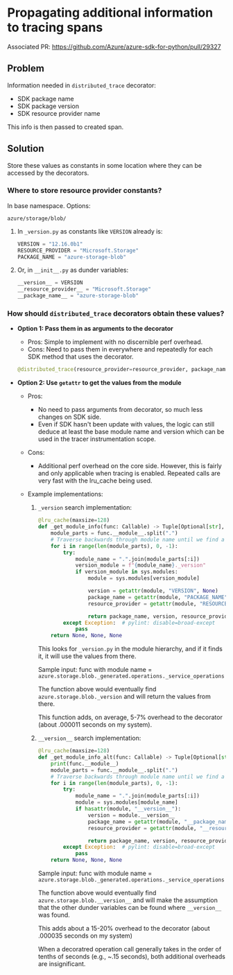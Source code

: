 # Propagating additional information to tracing spans

Associated PR: https://github.com/Azure/azure-sdk-for-python/pull/29327

## Problem

Information needed in `distributed_trace` decorator:

- SDK package name
- SDK package version
- SDK resource provider name

This info is then passed to created span.

## Solution

Store these values as constants in some location where they can be accessed by the decorators.

### Where to store resource provider constants?

In base namespace. Options:

`azure/storage/blob/`

1. In `_version.py` as constants like `VERSION` already is:
    ```python
    VERSION = "12.16.0b1"
    RESOURCE_PROVIDER = "Microsoft.Storage"
    PACKAGE_NAME = "azure-storage-blob"
    ```
2. Or, in `__init__.py` as dunder variables:
    ```python
    __version__ = VERSION
    __resource_provider__ = "Microsoft.Storage"
    __package_name__ = "azure-storage-blob"
    ```

### How should `distributed_trace` decorators obtain these values?

- **Option 1: Pass them in as arguments to the decorator**
    - Pros: Simple to implement with no discernible perf overhead.
    - Cons: Need to pass them in everywhere and repeatedly for each SDK method that uses the decorator.

    ```python
    @distributed_trace(resource_provider=resource_provider, package_name=package_name, package_version=package_version)
    ```

- **Option 2: Use `getattr` to get the values from the module**
    - Pros:
        - No need to pass arguments from decorator, so much less changes on SDK side.
        - Even if SDK hasn't been update with values, the logic can still deduce at least the base module name and version which
          can be used in the tracer instrumentation scope.
    - Cons:
        - Additional perf overhead on the core side. However, this is fairly
        and only applicable when tracing is enabled. Repeated calls
          are very fast with the lru_cache being used.

    - Example implementations:

        1. `_version` search implementation:

            ```python
            @lru_cache(maxsize=128)
            def _get_module_info(func: Callable) -> Tuple[Optional[str], Optional[str], Optional[str]]:
                module_parts = func.__module__.split(".")
                # Traverse backwards through module name until we find a _version module.
                for i in range(len(module_parts), 0, -1):
                    try:
                        module_name = ".".join(module_parts[:i])
                        version_module = f"{module_name}._version"
                        if version_module in sys.modules:
                            module = sys.modules[version_module]

                            version = getattr(module, "VERSION", None)
                            package_name = getattr(module, "PACKAGE_NAME", module_name)
                            resource_provider = getattr(module, "RESOURCE_PROVIDER", None)

                            return package_name, version, resource_provider
                    except Exception:  # pylint: disable=broad-except
                        pass
                return None, None, None
            ```
            This looks for `_version.py` in the module hierarchy, and if it finds it, it will use the values from there.

            Sample input: func with module name = `azure.storage.blob._generated.operations._service_operations`

            The function above would eventually find `azure.storage.blob._version` and will return the values from there.

            This function adds, on average, 5-7% overhead to the decorator (about .000011 seconds on my system).

        2. `__version__` search implementation:

            ```python
            @lru_cache(maxsize=128)
            def _get_module_info_alt(func: Callable) -> Tuple[Optional[str], Optional[str], Optional[str]]:
                print(func.__module__)
                module_parts = func.__module__.split(".")
                # Traverse backwards through module name until we find a _version module.
                for i in range(len(module_parts), 0, -1):
                    try:
                        module_name = ".".join(module_parts[:i])
                        module = sys.modules[module_name]
                        if hasattr(module, "__version__"):
                            version = module.__version__
                            package_name = getattr(module, "__package_name__", module_name)
                            resource_provider = getattr(module, "__resource_provider__", None)

                            return package_name, version, resource_provider
                    except Exception:  # pylint: disable=broad-except
                        pass
                return None, None, None
            ```

            Sample input: func with module name = `azure.storage.blob._generated.operations._service_operations`

            The function above would eventually find `azure.storage.blob.__version__` and will make the assumption that the other dunder variables can be found where `__version__` was found.

            This adds about a 15-20% overhead to the decorator (about .000035 seconds on my system)

            When a decoratred operation call generally takes in the order of tenths of seconds (e.g., ~.15 seconds), both additional overheads are insignificant.
